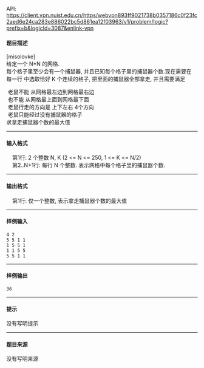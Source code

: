 API: https://client.vpn.nuist.edu.cn/https/webvpn893ff9021738b0357186c0f23fc2aed6e24ca283e886022bc5d861ea12f03963/v1/problem/logic?prefix=b&logicId=3087&enlink-vpn

#### 题目描述

\[misolovke\]  
给定一个 N\*N 的网格.  
每个格子里至少会有一个捕鼠器, 并且已知每个格子里的捕鼠器个数.现在需要在 每一行 中选取恰好 K 个连续的格子, 把里面的捕鼠器全部拿走, 并且需要满足

 老鼠不能 从网格最左边到网格最右边  
 也不能 从网格最上面到网格最下面  
 老鼠行走的方向是 上下左右 4个方向  
 老鼠只能经过没有捕鼠器的格子  
求拿走捕鼠器个数的最大值

---

#### 输入格式

  
    第1行: 2 个整数 N, K (2 <= N <= 250, 1 <= K <= N/2)  
    第2..N+1行: 每行 N 个整数. 表示网格中每个格子里的捕鼠器个数.

---

#### 输出格式

  
    第1行: 仅一个整数, 表示拿走捕鼠器个数的最大值

---

#### 样例输入
```
4 2
5 5 1 1
1 5 5 1
1 1 5 5
5 5 1 1
```

---

#### 样例输出
```
36
```

---

#### 提示

没有写明提示

---

#### 题目来源

没有写明来源
